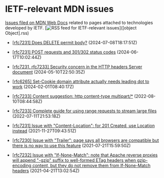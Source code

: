 # IETF-relevant MDN issues

[Issues filed on MDN Web Docs](https://github.com/mdn/content/issues) related to pages attached to technologies developed by IETF. [![RSS feed for IETF-relevant issues](https://www.w3.org/QA/2007/04/feed_icon)]([object Object].rss)

* [\[rfc7231\] Does DELETE permit body?](https://github.com/mdn/content/issues/34721) (2024-07-08T18:17:51Z)
  
* [\[rfc7231\] POST requests and 301/302 status codes](https://github.com/mdn/content/issues/34222) (2024-06-17T10:02:44Z)
  
* [\[rfc7231, rfc7233\] Security concern in the HTTP headers Server document](https://github.com/mdn/content/issues/33543) (2024-05-10T22:50:35Z)
  
* [\[rfc6265\] Set-Cookie domain attribute actually needs leading dot to work](https://github.com/mdn/content/issues/32050) (2024-02-01T08:40:17Z)
  
* [\[rfc7233\] Content suggestion: http content-type multipart/\*](https://github.com/mdn/content/issues/19353) (2022-08-10T08:44:58Z)
  
* [\[rfc7233\] Complete guide for using range requests to stream large files](https://github.com/mdn/content/issues/18237) (2022-07-11T21:53:18Z)
  
* [\[rfc7231\] Issue with "Content-Location": for 201 Created, use Location instead](https://github.com/mdn/content/issues/10809) (2021-11-27T09:43:51Z)
  
* [\[rfc7230\] Issue with "Trailer": page says all browsers are compatible but there is no way to use this feature](https://github.com/mdn/content/issues/7137) (2021-07-21T15:59:50Z)
  
* [\[rfc7232\] Issue with "If-None-Match": note that Apache reverse proxies will append "-gzip" suffix to well-formed ETag headers when gzip-encoding content, but they do not remove them from If-None-Match headers](https://github.com/mdn/content/issues/4343) (2021-04-21T13:02:54Z)
  
